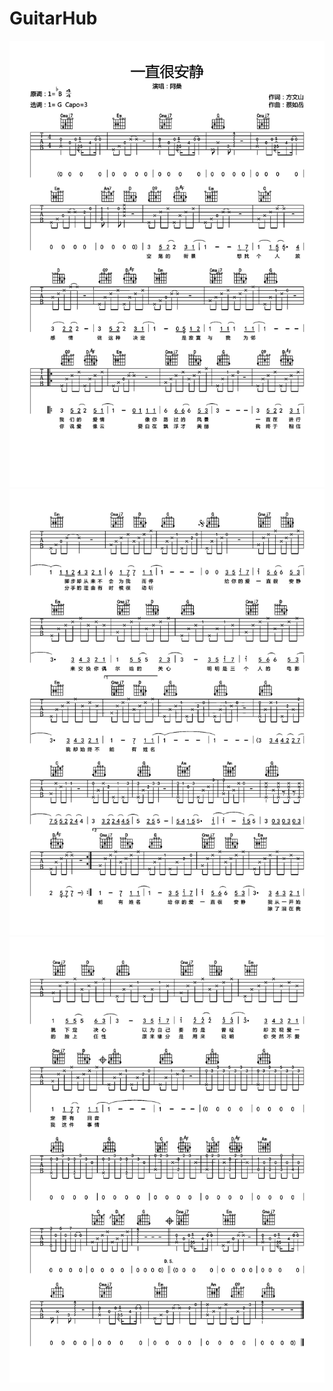 # GuitarHub

![阿桑《一直很安静》吉他谱_G调高清版_0](./阿桑《一直很安静》吉他谱_G调高清版_0.jpg)
![阿桑《一直很安静》吉他谱_G调高清版_1](./阿桑《一直很安静》吉他谱_G调高清版_1.jpg)
![阿桑《一直很安静》吉他谱_G调高清版_2](./阿桑《一直很安静》吉他谱_G调高清版_2.jpg)
